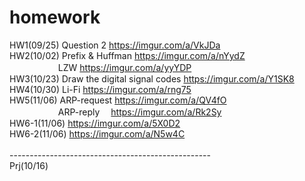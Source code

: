 # homework
HW1(09/25) Question 2 https://imgur.com/a/VkJDa<br>
HW2(10/02) Prefix & Huffman https://imgur.com/a/nYydZ<br>
　 　　　　 LZW https://imgur.com/a/yyYDP<br>
HW3(10/23) Draw the digital signal codes https://imgur.com/a/Y1SK8<br>
HW4(10/30) Li-Fi https://imgur.com/a/rng75<br>
HW5(11/06) ARP-request https://imgur.com/a/QV4fO<br>
　　　　 　 ARP-reply　 https://imgur.com/a/Rk2Sy<br>
HW6-1(11/06) https://imgur.com/a/5X0D2<br>
HW6-2(11/06) https://imgur.com/a/N5w4C<br>
<br>
--------------------------------------------------<br>
Prj(10/16)<br>
<br>
<br>
<br>
